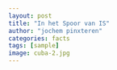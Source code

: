 ```yaml
---
layout: post
title: "In het Spoor van IS"
author: "jochem pinxteren"
categories: facts
tags: [sample]
image: cuba-2.jpg
---
```

